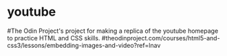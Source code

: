 # youtube
#The Odin Project's project for making a replica of the youtube homepage to practice HTML and CSS skills.
#theodinproject.com/courses/html5-and-css3/lessons/embedding-images-and-video?ref=lnav
